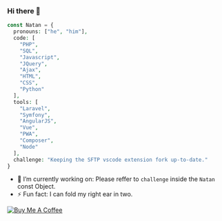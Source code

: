 ### Hi there 👋

```php
const Natan = {
  pronouns: ["he", "him"],
  code: [
    "PHP",
    "SQL",
    "Javascript",
    "JQuery",
    "Ajax",
    "HTML",
    "CSS",
    "Python"
  ],
  tools: [
    "Laravel",
    "Symfony",
    "AngularJS",
    "Vue",
    "PWA",
    "Composer",
    "Node"
  ],
  challenge: "Keeping the SFTP vscode extension fork up-to-date."
}
```

- 🔭 I’m currently working on: Please reffer to `challenge` inside the `Natan` const Object.
- ⚡ Fun fact: I can fold my right ear in two.

[![Buy Me A Coffee](https://bmc-cdn.nyc3.digitaloceanspaces.com/BMC-button-images/custom_images/orange_img.png)](https://www.buymeacoffee.com/Natizyskunk)

<!--
**Natizyskunk/Natizyskunk** is a ✨ _special_ ✨ repository because its `README.md` (this file) appears on your GitHub profile.

Here are some ideas to get you started:

- 🔭 I’m currently working on ...
- 🌱 I’m currently learning ...
- 👯 I’m looking to collaborate on ...
- 🤔 I’m looking for help with ...
- 💬 Ask me about ...
- 📫 How to reach me: ...
- 😄 Pronouns: ...
- ⚡ Fun fact: ...
-->
